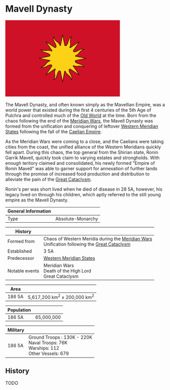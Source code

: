 # Mavell Dynasty

![Mavell Dynasty](../../Media/mavellian_dynasty_flag_designer.png)

The Mavell Dynasty, and often known simply as the Mavellian Empire, was a world power that existed during the first 4 centuries of the 5th Age of Pulchra and controlled much of the [Old World](../../Locations/Land/old_world.md) at the time. Born from the chaos following the end of the [Meridian Wars](../../Events/meridian_wars.md), the Mavell Dynasty was formed from the unification and conquering of leftover [Western Meridian States](meridian_states.md) following the fall of the [Caelian Empire](./caelian_empire.md).

As the Meridian Wars were coming to a close, and the Caelians were taking cities from the coast, the unified alliance of the Western Meridians quickly fell apart. During this chaos, the top general from the Shirian state, Ronin Garrik Mavell, quickly took claim to varying estates and strongholds. With enough teritory claimed and consolidated, his newly formed "Empire of Ronin Mavell" was able to garner support for annexation of further lands through the promise of increased food production and distribution to alleviate the pain of the [Great Cataclysm](../../Events/great_cataclysm.md).

Ronin's per was short lived when he died of disease in 28 5A, however, his legacy lived on through his children, which aptly referred to the still young empire as the Mavell Dynasty.

| General Information | |
| - | - |
| Type | Absolute-Monarchy |

| History | |
| - | - |
| Formed from | Chaos of Western Meridia during the [Meridian Wars](../../Events/meridian_wars.md)<br>Unification following the [Great Cataclysm](../../Events/great_cataclysm.md) |
| Established | 3 5A |
| Predecessor | [Western Meridian States](meridian_states.md) |
| Notable events | Meridian Wars<br>Death of the High Lord<br>Great Cataclysm |

| Area | |
| - | - |
| 186 5A | 5,617,200 km<sup>2</sup> ± 200,000 km<sup>2</sup> |

| Population | |
| - | - |
| 186 5A | 65,000,000 |

| Military | |
| - | - |
| 186 5A | Ground Troops : 130K - 220K<br>Naval Troops: 76K<br>Warships: 112<br>Other Vessels: 679|

## History

TODO